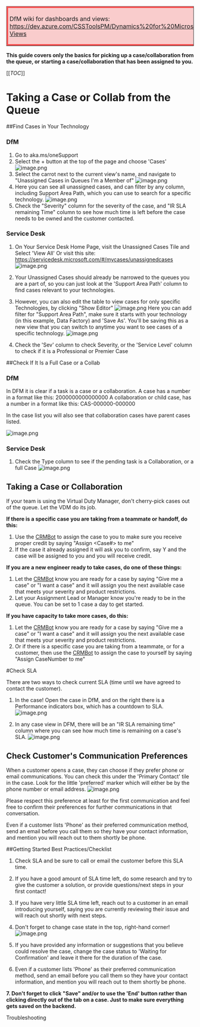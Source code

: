 <table border="1";bgcolor="#ffa7a7";>
<tr>
  <td style='border-style:solid;border-color:#f64e4e;background-color:#f9cccc;border-width:3pt; 
vertical-align:top;width:8in;padding:2.0pt 3.0pt 2.0pt 3.0pt'>  



DfM wiki for dashboards and views: https://dev.azure.com/CSSToolsPM/Dynamics%20for%20Microsoft/_wiki/wikis/DfM/77/Dashboards-Views

</td>
</tr>
</table>

**This guide covers only the basics for picking up a case/collaboration from the queue, or starting a case/collaboration that has been assigned to you.**

[[_TOC_]]


# Taking a Case or Collab from the Queue

##Find Cases in Your Technology

### DfM
1. Go to aka.ms/oneSupport
2. Select the + button at the top of the page and choose 'Cases'
![image.png](/.attachments/image-14ccda78-48ae-48bf-a5f0-582e84d90224.png)
3. Select the carrot next to the current view's name, and navigate to "Unassigned Cases in Queues I'm a Member of"
![image.png](/.attachments/image-b7a1ecf4-d5f0-44d4-8b63-f0059d09ce18.png)
4. Here you can see all unassigned cases, and can filter by any column, including Support Area Path, which you can use to search for a specific technology.
![image.png](/.attachments/image-b5eee49f-2864-42c5-8615-decfccba8646.png)
5. Check the "Severity" column for the severity of the case, and "IR SLA remaining Time" column to see how much time is left before the case needs to be owned and the customer contacted.

### Service Desk
1. On Your Service Desk Home Page, visit the Unassigned Cases Tile and Select 'View All'
Or visit this site: https://servicedesk.microsoft.com/#/mycases/unassignedcases
![image.png](/.attachments/image-6e6fcb9c-446a-498a-9529-ce0690a8e864.png)

2. Your Unassigned Cases should already be narrowed to the queues you are a part of, so you can just look at the 'Support Area Path' column to find cases relevant to your technologies.

2. However, you can also edit the table to view cases for only specific Technologies, by clicking "Show Editor"
![image.png](/.attachments/image-b6447dd0-7569-4303-aa5c-a9433ee459ae.png)
Here you can add  filter for "Support Area Path", make sure it starts with your technology (in this example, Data Factory) and 'Save As'. You'll be saving this as a new view that you can switch to anytime you want to see cases of a specific technology. 
![image.png](/.attachments/image-3dae1860-1f69-4da4-8d16-2b4086ca83c4.png)

3. Check the 'Sev' column to check Severity, or the 'Service Level' column to check if it is a Professional or Premier Case

##Check If It Is a Full Case or a Collab

### DfM

In DFM it is clear if a task is a case or a collaboration.
A case has a number in a format like this: 2000000000000000
A collaboration or child case, has a number in a format like this: CAS-000000-000000

In the case list you will also see that collaboration cases have parent cases listed.

![image.png](/.attachments/image-b34ae03b-0e6f-4319-94fa-03d8f5ed9358.png)


### Service Desk
1. Check the Type column to see if the pending task is a Collaboration, or a full Case
![image.png](/.attachments/image-5542aad7-831c-43ce-ac75-2b7c833d9134.png)


## Taking a Case or Collaboration
If your team is using the Virtual Duty Manager, don't cherry-pick cases out of the queue. Let the VDM do its job.

**If there is a specific case you are taking from a teammate or handoff, do this:**

1. Use the [CRMBot](https://dev.azure.com/Supportability/Big%20Data/_wiki/wikis/Big-Data.wiki/297951/Tools?anchor=crm-bot) to assign the case to you to make sure you receive proper credit by saying "Assign <Case#> to me"
2. If the case it already assigned it will ask you to confirm, say Y and the case will be assigned to you and you will receive credit.

**If you are a new engineer ready to take cases, do one of these things:**
1. Let the [CRMBot](https://dev.azure.com/Supportability/Big%20Data/_wiki/wikis/Big-Data.wiki/297951/Tools?anchor=crm-bot) know you are ready for a case by saying "Give me a case" or "I want a case" and it will assign you the next available case that meets your severity and product restrictions.
2. Let your Assignment Lead or Manager know you're ready to be in the queue. You can be set to 1 case a day to get started.

**If you have capacity to take more cases, do this:**
1. Let the [CRMBot](https://dev.azure.com/Supportability/Big%20Data/_wiki/wikis/Big-Data.wiki/297951/Tools?anchor=crm-bot) know you are ready for a case by saying "Give me a case" or "I want a case" and it will assign you the next available case that meets your severity and product restrictions.
2. Or if there is a specific case you are taking from a teammate, or for a customer, then use the [CRMBot](https://dev.azure.com/Supportability/Big%20Data/_wiki/wikis/Big-Data.wiki/297951/Tools?anchor=crm-bot) to assign the case to yourself by saying "Assign CaseNumber to me"



#Check SLA

There are two ways to check current SLA (time until we have agreed to contact the customer).
1. In the case! Open the case in DfM, and on the right there is a Performance indicators box, which has a countdown to SLA.
![image.png](/.attachments/image-f211c52d-cf02-460e-a4c6-3cf81ccec20a.png)

2. In any case view in DFM, there will be an "IR SLA remaining time" column where you can see how much time is remaining on a case's SLA.
![image.png](/.attachments/image-e1ea7448-6323-4c85-b689-9a6163a8844e.png)

## Check Customer's Communication Preferences

When a customer opens a case, they can choose if they prefer phone or email communications. You can check this under the 'Primary Contact' tile in the case. Look for the little 'preferred' marker which will either be by the phone number or email address.
![image.png](/.attachments/image-48db5bda-03e9-4f37-a167-503e94c7b5b8.png)

Please respect this preference at least for the first communication and feel free to confirm their preferences for further communications in that conversation.

Even if a customer lists 'Phone' as their preferred communication method, send an email before you call them so they have your contact information, and mention you will reach out to them shortly be phone.

##Getting Started Best Practices/Checklist

1. Check SLA and be sure to call or email the customer before this SLA time.
2. If you have a good amount of SLA time left, do some research and try to give the customer a solution, or provide questions/next steps in your first contact!
3. If you have very little SLA time left, reach out to a customer in an email introducing yourself, saying you are currently reviewing their issue and will reach out shortly with next steps.
4. Don't forget to change case state in the top, right-hand corner!
![image.png](/.attachments/image-384ef9ee-a72b-4f34-8bdd-095574b70a55.png)

5. If you have provided any information or suggestions that you believe could resolve the case, change the case status to 'Waiting for Confirmation' and leave it there for the duration of the case. 

6. Even if a customer lists 'Phone' as their preferred communication method, send an email before you call them so they have your contact information, and mention you will reach out to them shortly be phone.

**7. Don't forget to click "Save" and/or to use the 'End' button rather than clicking directly out of the tab on a case. Just to make sure everything gets saved on the backend.**

Troubleshooting
